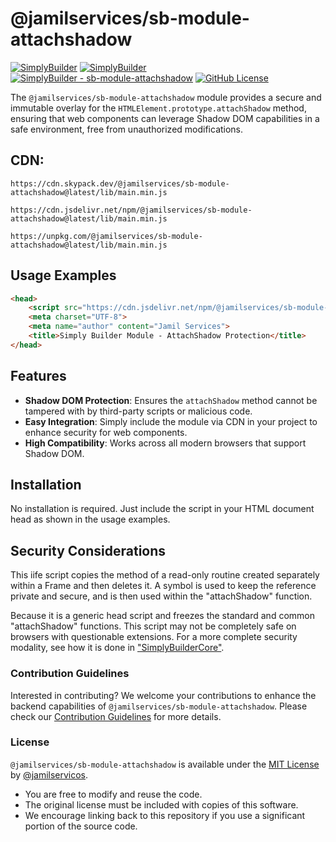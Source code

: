 # @jamilservices/sb-module-attachshadow

[![SimplyBuilder](https://img.shields.io/badge/Author-Gerv%C3%A1sio_J%C3%BAnior-brightgreen?style=flat-square&color=%23fedcba)](https://github.com/jamilservicos)
[![SimplyBuilder](https://img.shields.io/badge/SimplyBuilder-Module-brightgreen?style=flat-square&label=SimplyBuilder&color=%23fedcba)](https://simplybuilder.github.io)
[![SimplyBuilder - sb-module-attachshadow](https://img.shields.io/static/v1?label=SimplyBuilder&message=sb-module-attachshadow&color=blue&logo=github)](https://github.com/SimplyBuilder/sb-module-attachshadow/tree/main)
[![GitHub License](https://img.shields.io/github/license/SimplyBuilder/sb-module-attachshadow)](https://github.com/SimplyBuilder/sb-module-attachshadow/tree/main/LICENSE)

The `@jamilservices/sb-module-attachshadow` module provides a secure and immutable overlay for the `HTMLElement.prototype.attachShadow` method, ensuring that web components can leverage Shadow DOM capabilities in a safe environment, free from unauthorized modifications.

## CDN:
```text
https://cdn.skypack.dev/@jamilservices/sb-module-attachshadow@latest/lib/main.min.js

https://cdn.jsdelivr.net/npm/@jamilservices/sb-module-attachshadow@latest/lib/main.min.js

https://unpkg.com/@jamilservices/sb-module-attachshadow@latest/lib/main.min.js
```  

## Usage Examples
```html
<head>
    <script src="https://cdn.jsdelivr.net/npm/@jamilservices/sb-module-attachshadow@latest/lib/main.min.js"></script>
    <meta charset="UTF-8">
    <meta name="author" content="Jamil Services">
    <title>Simply Builder Module - AttachShadow Protection</title>
</head>
```

## Features
- **Shadow DOM Protection**: Ensures the `attachShadow` method cannot be tampered with by third-party scripts or malicious code.
- **Easy Integration**: Simply include the module via CDN in your project to enhance security for web components.
- **High Compatibility**: Works across all modern browsers that support Shadow DOM.

## Installation
No installation is required. Just include the script in your HTML document head as shown in the usage examples.

## Security Considerations       

This iife script copies the method of a read-only routine created separately within a Frame and then deletes it.
A symbol is used to keep the reference private and secure, and is then used within the "attachShadow" function.

Because it is a generic head script and freezes the standard and common "attachShadow" functions.
This script may not be completely safe on browsers with questionable extensions.
For a more complete security modality, see how it is done in ["SimplyBuilderCore"](https://github.com/SimplyBuilder/sb-core/blob/main/dom-module/src/main.js).            


### Contribution Guidelines

Interested in contributing? We welcome your contributions to enhance the backend capabilities of `@jamilservices/sb-module-attachshadow`. Please check our [Contribution Guidelines](https://github.com/SimplyBuilder/sb-module-attachshadow/tree/main/CONTRIBUTING.md) for more details.

### License

`@jamilservices/sb-module-attachshadow` is available under the [MIT License](https://github.com/SimplyBuilder/sb-module-attachshadow/tree/main/LICENSE) by [@jamilservicos](https://github.com/jamilservicos).

- You are free to modify and reuse the code.
- The original license must be included with copies of this software.
- We encourage linking back to this repository if you use a significant portion of the source code.